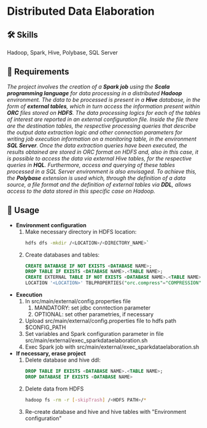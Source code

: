 # Distributed Data Elaboration

## 🛠 Skills
Hadoop, Spark, Hive, Polybase, SQL Server

## 📝 Requirements
*The project involves the creation of a **Spark job** using the **Scala programming language** for data processing in a distributed **Hadoop** environment. The data to be processed is present in a **Hive** database, in the form of **external tables**, which in turn access the information present within **ORC** files stored on **HDFS**. The data processing logics for each of the tables of interest are reported in an external configuration file. Inside the file there are the destination tables, the respective processing queries that describe the output data extraction logic and other connection parameters for writing job execution information on a monitoring table, in the environment **SQL Server**. Once the data extraction queries have been executed, the results obtained are stored in ORC format on HDFS and, also in this case, it is possible to access the data via external Hive tables, for the respective queries in **HQL**. Furthermore, access and querying of these tables processed in a SQL Server environment is also envisaged. To achieve this, the **Polybase** extension is used which, through the definition of a data source, a file format and the definition of external tables via **DDL**, allows access to the data stored in this specific case on Hadoop.*

## 🔧 Usage
- **Environment configuration**
	1. Make necessary directory in HDFS location:
		```bash
		hdfs dfs -mkdir /<LOCATION>/<DIRECTORY_NAME>`
		```	
	2. Create databases and tables:
		```SQL
		CREATE DATABASE IF NOT EXISTS <DATABASE NAME>;
		DROP TABLE IF EXISTS <DATABASE NAME>.<TABLE NAME>; 
		CREATE EXTERNAL TABLE IF NOT EXISTS <DATABASE NAME>.<TABLE NAME> (...) STORED AS ORC 
		LOCATION '<LOCATION>' TBLPROPERTIES("orc.compress"="COMPRESSION");
		```
- **Execution**
	1. In src/main/external/config.properties file
		1. MANDATORY: set jdbc conntection parameter
		2. OPTIONAL: set other parametries, if necessary
	2. Upload src/main/external/config.properties file to hdfs path $CONFIG_PATH 
	3. Set variables and Spark configuration parameter in file src/main/external/exec_sparkdataelaboration.sh
	4. Exec Spark job with src/main/external/exec_sparkdataelaboration.sh <ARGOMENTO>
- **If necessary, erase project**
	1. Delete database and hive ddl:
		```SQL
		DROP TABLE IF EXISTS <DATABASE NAME>.<TABLE NAME>;
		DROP DATABASE IF EXISTS <DATABASE NAME>
		```
	2. Delete data from HDFS
		```bash
		hadoop fs -rm -r [-skipTrash] /<HDFS PATH>/* 
		```
	3. Re-create database and hive and hive tables with "Environment configuration"